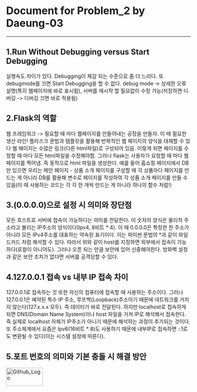 # Document for Problem_2 by Daeung-03
---


## 1.Run Without Debugging versus Start Debugging
실행속도 차이가 있다. Debugging이 체감 되는 수준으로 좀 더 느리다. 또 debugmode를 끄면 Start Debugging을 할 수 없다.
debug mode -> 상세한 오류 설명(특히 웹페이지에 바로 표시됨), 서버를 재시작 할 필요없이 수정 가능(저장하면 디버깅 -> 디버깅 끄면 바로 적용됨)

## 2.Flask의 역할
웹 프레임워크 -> 필요할 때 마다 웹페이지를 만들어내는 공장을 만들자. 이 때 필요한 생산 라인! 플라스크 문법과 템플릿을 활용해 반복적인 웹 페이지의 양식을 대체할 수 있다
웹 페이지는 수많은 링크(다른 html파일)로 구성되어 있음. 이렇게 되면 페이지를 수정할 때 마다 모든 html파일을 수정해야함. 그러나 flask는 사용자가 요청할 때 마다 웹 페이지를 찍어냄.
즉 동적으로 html 파일을 생성한다. 예를 들어 홈쇼핑 페이지에서 DB만 있으면 우리는 메인 페이지 - 상품 소개 페이지를 구성할 때 각 상품마다 페이지를 만드는 게 아니라 DB를 활용해 변수로 페이지를 작성하여
각 상품 소개 페이지를 만들 수 있음(이 때 사용하는 코드는 각 각 한 개씩 만드는 게 아니라 하나의 함수 처럼!)

## 3.(0.0.0.0)으로 설정 시 의미와 장단점
모든 호스트로 서버에 접속이 가능하다는 의미를 전달한다. 이 숫자의 양식은 물리적 주소라고 불리는 IP주소의 양식이다(Ipv4, 8비트 * 4). 이 때 0.0.0.0은 특정한 한 주소가 아니라 모든 IPv4주소를 대표하는 약속된 표기이다.
이는 파이썬 문법의 *과 같이 와일드카드 처럼 해석할 수 있다. 따라서 위와 같이 host를 지정하면 외부에서 접속이 가능하다(로컬이 아니어도). 그러나 오픈 되는 만큼 보안에 있어 신중해야한다. 방화벽 설정과 같은
보안 조치가 없다면 서버를 공격당할 수 있다. 

## 4.127.0.0.1 접속 vs 내부 IP 접속 차이
127.0.0.1로 접속하는 것 또한 자신의 컴퓨터에 접속할 때 사용하는 주소이다. 그러나 127.0.0.1은 예약된 특수 IP 주소, 루프백(Loopback)주소이기 때문에 네트워크를 거치지 않는다(127.x.x.x 모두). 즉 데이터가 바로 전달된다.
하지만 localhost로 접속하게 되면 DNS(Domain Name System)이나 host 파일을 거쳐 IP로 해석해서 접속한다. 즉 실제로 localhost 자체가 IP주소가 아니기 때문에 해석하는 과정이 추가되는 것이다. 또
주소체계에서 요즘은 Ipv6(16비트 * 8)도 사용하기 때문에 내부IP로 접속하면 ::1로도 변환될 수 있다(이는 시스템 설정에 따른다). 

## 5.포트 번호의 의미와 기본 충돌 시 해결 방안
<img src="https://www.notion.so/chapter2-22eaea9283a180118101ff3e366d828a?source=copy_link#22eaea9283a180e08e37d18d490cbced" width="100px" height="50px" title="Github_Logo"></img>
